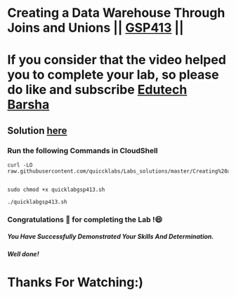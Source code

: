 # Creating a Data Warehouse Through Joins and Unions || [GSP413](https://www.cloudskillsboost.google/games/5019/labs/32745) ||

# If you consider that the video helped you to complete your lab, so please do like and subscribe [Edutech Barsha](https://www.youtube.com/@edutechbarsha)
## Solution [here](https://youtu.be/mrJHiMwd5IE)

### Run the following Commands in CloudShell

```
curl -LO raw.githubusercontent.com/quiccklabs/Labs_solutions/master/Creating%20a%20Data%20Warehouse%20Through%20Joins%20and%20Unions/quicklabgsp413.sh


sudo chmod +x quicklabgsp413.sh

./quicklabgsp413.sh
```

### Congratulations 🎉 for completing the Lab !😄

##### *You Have Successfully Demonstrated Your Skills And Determination.*

#### *Well done!*

# Thanks For Watching:)
